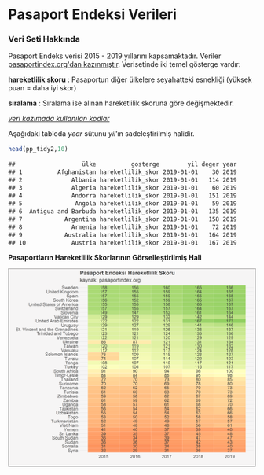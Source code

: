 Pasaport Endeksi Verileri
================

### Veri Seti Hakkında

Pasaport Endeks verisi 2015 - 2019 yıllarını kapsamaktadır. Veriler [pasaportindex.org'dan kazınmıştır](https://www.passportindex.org/byHistoric.php). Verisetinde
iki temel gösterge vardır:

**hareketlilik skoru** : Pasaportun diğer ülkelere seyahatteki esnekliği
(yüksek puan = daha iyi skor)

**sıralama** : Sıralama ise alınan hareketlilik skoruna göre
değişmektedir.

*[veri kazımada kullanılan kodlar](https://sadettindemirel.github.io/pasaport-endeksi-verileri/veri-cekme-analiz.nb.html)*

Aşağıdaki tabloda *year* sütunu *yil*’ın sadeleştirilmiş halidir.

``` r
head(pp_tidy2,10)
```

    ##                   ülke          gosterge        yil deger year
    ## 1          Afghanistan hareketlilik_skor 2019-01-01    30 2019
    ## 2              Albania hareketlilik_skor 2019-01-01   114 2019
    ## 3              Algeria hareketlilik_skor 2019-01-01    60 2019
    ## 4              Andorra hareketlilik_skor 2019-01-01   151 2019
    ## 5               Angola hareketlilik_skor 2019-01-01    59 2019
    ## 6  Antigua and Barbuda hareketlilik_skor 2019-01-01   135 2019
    ## 7            Argentina hareketlilik_skor 2019-01-01   158 2019
    ## 8              Armenia hareketlilik_skor 2019-01-01    72 2019
    ## 9            Australia hareketlilik_skor 2019-01-01   164 2019
    ## 10             Austria hareketlilik_skor 2019-01-01   167 2019

**Pasaportların Hareketlilik Skorlarının Görselleştirilmiş Hali**

![](https://github.com/sadettindemirel/pasaport-endeksi-verileri/blob/master/pasaport_viz2.png?raw=true)
